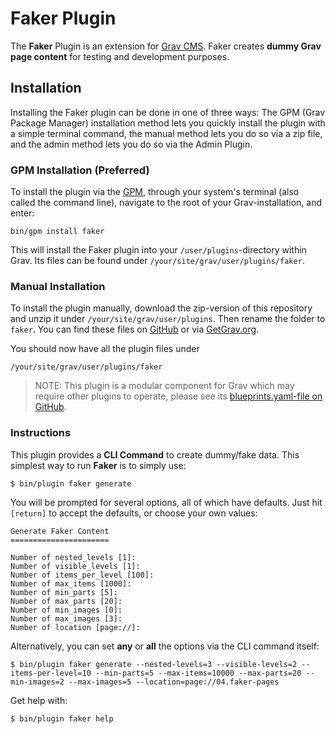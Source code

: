 # Faker Plugin

The **Faker** Plugin is an extension for [Grav CMS](http://github.com/getgrav/grav). Faker creates **dummy Grav page content** for testing and development purposes.

## Installation

Installing the Faker plugin can be done in one of three ways: The GPM (Grav Package Manager) installation method lets you quickly install the plugin with a simple terminal command, the manual method lets you do so via a zip file, and the admin method lets you do so via the Admin Plugin.

### GPM Installation (Preferred)

To install the plugin via the [GPM](http://learn.getgrav.org/advanced/grav-gpm), through your system's terminal (also called the command line), navigate to the root of your Grav-installation, and enter:

    bin/gpm install faker

This will install the Faker plugin into your `/user/plugins`-directory within Grav. Its files can be found under `/your/site/grav/user/plugins/faker`.

### Manual Installation

To install the plugin manually, download the zip-version of this repository and unzip it under `/your/site/grav/user/plugins`. Then rename the folder to `faker`. You can find these files on [GitHub](https://github.com/trilbymedia/grav-plugin-faker) or via [GetGrav.org](http://getgrav.org/downloads/plugins#extras).

You should now have all the plugin files under

    /your/site/grav/user/plugins/faker
	
> NOTE: This plugin is a modular component for Grav which may require other plugins to operate, please see its [blueprints.yaml-file on GitHub](https://github.com/trilbymedia/grav-plugin-faker/blob/master/blueprints.yaml).

### Instructions

This plugin provides a **CLI Command** to create dummy/fake data.  This simplest way to run **Faker** is to simply use:

```shell script
$ bin/plugin faker generate
```

You will be prompted for several options, all of which have defaults.  Just hit `[return]` to accept the defaults, or choose your own values:

```shell script
Generate Faker Content
======================

Number of nested_levels [1]:
Number of visible_levels [1]:
Number of items_per_level [100]:
Number of max_items [1000]:
Number of min_parts [5]:
Number of max_parts [20]:
Number of min_images [0]:
Number of max_images [3]:
Number of location [page://]:
```

Alternatively, you can set **any** or **all** the options via the CLI command itself:

```shell script
$ bin/plugin faker generate --nested-levels=3 --visible-levels=2 --items-per-level=10 --min-parts=5 --max-items=10000 --max-parts=20 --min-images=2 --max-images=5 --location=page://04.faker-pages
```

Get help with:

```shell script
$ bin/plugin faker help
```

